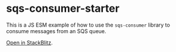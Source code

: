 # sqs-consumer-starter

This is a JS ESM example of how to use the `sqs-consumer` library to consume messages from an SQS queue.

[Open in StackBlitz](https://stackblitz.com/github/bbc/sqs-consumer-starter/tree/main/examples/ts-esm).
